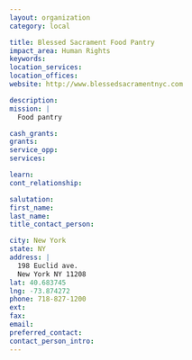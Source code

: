 ```yaml
---
layout: organization
category: local

title: Blessed Sacrament Food Pantry
impact_area: Human Rights
keywords: 
location_services: 
location_offices: 
website: http://www.blessedsacramentnyc.com

description: 
mission: |
  Food pantry

cash_grants: 
grants: 
service_opp: 
services: 

learn: 
cont_relationship: 

salutation: 
first_name: 
last_name: 
title_contact_person: 

city: New York
state: NY
address: |
  198 Euclid ave.  
  New York NY 11208
lat: 40.683745
lng: -73.874272
phone: 718-827-1200
ext: 
fax: 
email: 
preferred_contact: 
contact_person_intro: 
---
```

